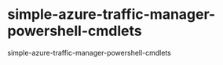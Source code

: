 simple-azure-traffic-manager-powershell-cmdlets
===============================================

simple-azure-traffic-manager-powershell-cmdlets
